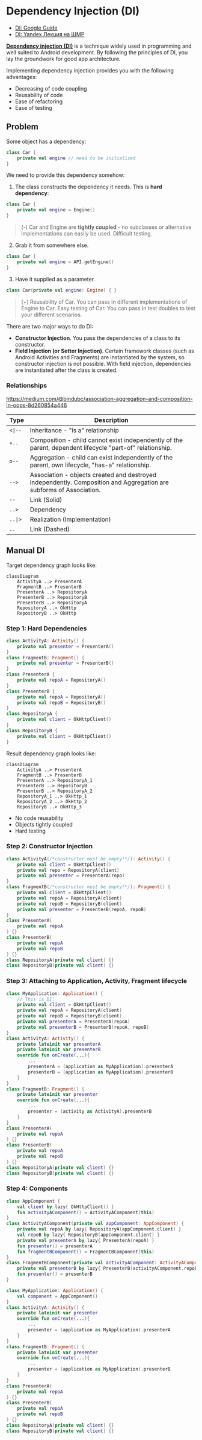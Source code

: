 # Dependency Injection (DI)

- [DI: Google Guide](https://developer.android.com/training/dependency-injection)
- [DI: Yandex Лекция на ШМР](https://www.youtube.com/watch?v=yGiCNunSVN8)

**<u>Dependency injection (DI)</u>** is a technique widely used in programming and well suited to Android development. By following the principles of DI, you lay the groundwork for good app architecture.

Implementing dependency injection provides you with the following advantages:

- Decreasing of code coupling
- Reusability of code
- Ease of refactoring
- Ease of testing

## Problem

Some object has a dependency:

```kotlin
class Car {
	private val engine // need to be initialized
}
```

We need to provide this dependency somehow:

1. The class constructs the dependency it needs. This is **hard dependency**:
```kotlin
class Car {
	private val engine = Engine()
}
```
> (-) Car and Engine are **tightly coupled** - no subclasses or alternative implementations can easily be used. Difficult testing.

2. Grab it from somewhere else.
```kotlin
class Car {
	private val engine = API.getEngine()
}
```

3. Have it supplied as a parameter.
```kotlin
class Car(private val engine: Engine) { }
```
> (+) Reusability of Car. You can pass in different implementations of Engine to Car. Easy testing of Car. You can pass in test doubles to test your different scenarios.

There are two major ways to do DI:

- **Constructor Injection**. You pass the dependencies of a class to its constructor.
- **Field Injection (or Setter Injection)**. Certain framework classes (such as Android Activities and Fragments) are instantiated by the system, so constructor injection is not possible. With field injection, dependencies are instantiated after the class is created.

### Relationships

https://medium.com/@bindubc/association-aggregation-and-composition-in-oops-8d260854a446

| Type    | Description                                                                                                         |
| ------- | ------------------------------------------------------------------------------------------------------------------- |
| `<\|--` | Inheritance - "is a" relationship                                                                                   |
| `*--`   | Composition - child cannot exist independently of the parent, dependent lifecycle "part-of" relationship.           |
| `o--`   | Aggregation - child can exist independently of the parent, own lifecycle, "has-a" relationship.                     |
| `-->`   | Association - objects created and destroyed independently. Composition and Aggregation are subforms of Association. |
| `--`    | Link (Solid)                                                                                                        |
| `..>`   | Dependency                                                                                                          |
| `..\|>` | Realization (Implementation)                                                                                        |
| `..`    | Link (Dashed)                                                                                                       |

## Manual DI

Target dependency graph looks like:

```mermaid
classDiagram
    ActivityA ..> PresenterA
    FragmentB ..> PresenterB
    PresenterA ..> RepositoryA
    PresenterB ..> RepositoryB
    PresenterB ..> RepositoryA
    RepositoryA ..> OkHttp
    RepositoryB ..> OkHttp
```
### Step 1: Hard Dependencies

```kotlin
class ActivityA: Activity() {
	private val presenter = PresenterA()
}
class FragmentB: Fragment() {
	private val presenter = PresenterB()
}
class PresenterA {
	private val героA = RepositoryA()
}
class PresenterB {
	private val героA = RepositoryA()
	private val героB = RepositoryB()
}
class RepositoryA {
	private val client = OkHttpClient()
}
class RepositoryB {
	private val client = OkHttpClient()
}
```

Result dependency graph looks like:

```mermaid
classDiagram
    ActivityA ..> PresenterA
    FragmentB ..> PresenterB
    PresenterA ..> RepositoryA_1
    PresenterB ..> RepositoryB
    PresenterB ..> RepositoryA_2
    RepositoryA_1 ..> OkHttp_1
    RepositoryA_2 ..> OkHttp_2
    RepositoryB ..> OkHttp_3
```

- No code reusability
- Objects tightly coupled
- Hard testing

### Step 2: Constructor Injection

```kotlin
class ActivityA(/*constructor must be empty!*/): Activity() {
	private val client = OkHttpClient()
	private val rеро = RepositoryA(client)
	private val presenter = PresenterA(rеро)
}
class FragmentB(/*constructor must be empty!*/): Fragment() {
	private val client = OkHttpClient()
	private val rероA = RepositoryA(client)
	private val rероB = RepositoryB(client)
	private val presenter = PresenterB(rероA, rероB)
}
class PresenterA(
	private val repoA
) {}
class PresenterB(
	private val repoA
	private val repoB
) {}
class RepositoryA(private val client) {}
class RepositoryB(private val client) {}
```

### Step 3: Attaching to Application, Activity, Fragment lifecycle

```kotlin
class MyApplication: Application() {
	// This is DI:
	private val client = OkHttpClient()
	private val rероA = RepositoryA(client)
	private val rероB = RepositoryB(client)
	private val presenterA = PresenterA(rероA)
	private val presenterB = PresenterB(rероA, rероB)
}
class ActivityA: Activity() {
	private lateinit var presenterA
	private lateinit var presenterB
	override fun onCreate(...){
		...
		presenterA = (application as MyApplication).presenterA
		presenterB = (application as MyApplication).presenterB
	}
}
class FragmentB: Fragment() {
	private lateinit var presenter
	override fun onCreate(...){
		...
		presenter = (activity as ActivityA).presenterB
	}
}
class PresenterA(
	private val repoA
) {}
class PresenterB(
	private val repoA
	private val repoB
) {}
class RepositoryA(private val client) {}
class RepositoryB(private val client) {}
```

### Step 4: Components

```kotlin
class AppComponent {
	val client by lazy{ OkHttpClient() }
	fun activityAComponent() = ActivityAComponent(this)
}
class ActivityAComponent(private val appComponent: AppComponent) {
	private val rероA by lazy{ RepositoryA(appComponent.client) }
	val rероB by lazy{ RepositoryB(appComponent.client) }
	private val presenterA by lazy{ PresenterA(rероA) }
	fun presenter() = presenterA
	fun fragmentBComponent() = FragmentBComponent(this)
}
class FragmentBComponent(private val activityAComponent: ActivityAComponent) {
	private val presenterB by lazy{ PresenterB(activityAComponent.rероB) }
	fun presenter() = presenterB
}

class MyApplication: Application() {
	val component = AppComponent()
}
class ActivityA: Activity() {
	private lateinit var presenter
	override fun onCreate(...){
		...
		presenter = (application as MyApplication).presenterA
	}
}
class FragmentB: Fragment() {
	private lateinit var presenter
	override fun onCreate(...){
		...
		presenter = (application as MyApplication).presenterB
	}
}
class PresenterA(
	private val repoA
) {}
class PresenterB(
	private val repoA
	private val repoB
) {}
class RepositoryA(private val client) {}
class RepositoryB(private val client) {}
```